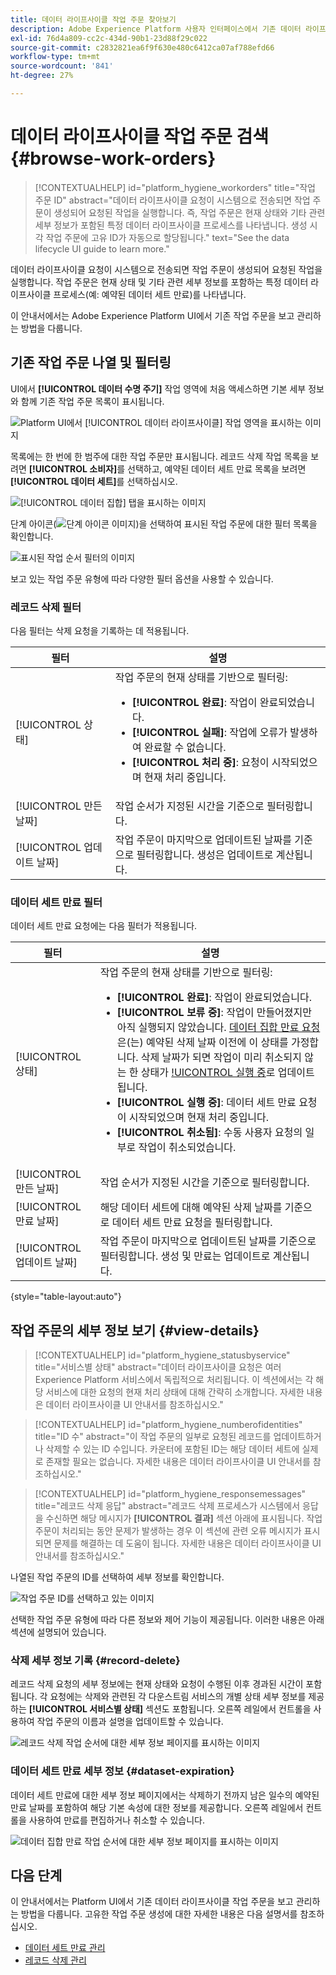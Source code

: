 ```yaml
---
title: 데이터 라이프사이클 작업 주문 찾아보기
description: Adobe Experience Platform 사용자 인터페이스에서 기존 데이터 라이프사이클 작업 주문을 보고 관리하는 방법을 알아봅니다.
exl-id: 76d4a809-cc2c-434d-90b1-23d88f29c022
source-git-commit: c2832821ea6f9f630e480c6412ca07af788efd66
workflow-type: tm+mt
source-wordcount: '841'
ht-degree: 27%

---
```


# 데이터 라이프사이클 작업 주문 검색 {#browse-work-orders}

>[!CONTEXTUALHELP]
>id="platform_hygiene_workorders"
>title="작업 주문 ID"
>abstract="데이터 라이프사이클 요청이 시스템으로 전송되면 작업 주문이 생성되어 요청된 작업을 실행합니다. 즉, 작업 주문은 현재 상태와 기타 관련 세부 정보가 포함된 특정 데이터 라이프사이클 프로세스를 나타냅니다. 생성 시 각 작업 주문에 고유 ID가 자동으로 할당됩니다."
>text="See the data lifecycle UI guide to learn more."

데이터 라이프사이클 요청이 시스템으로 전송되면 작업 주문이 생성되어 요청된 작업을 실행합니다. 작업 주문은 현재 상태 및 기타 관련 세부 정보를 포함하는 특정 데이터 라이프사이클 프로세스(예: 예약된 데이터 세트 만료)를 나타냅니다.

이 안내서에서는 Adobe Experience Platform UI에서 기존 작업 주문을 보고 관리하는 방법을 다룹니다.

## 기존 작업 주문 나열 및 필터링

UI에서 **[!UICONTROL 데이터 수명 주기]** 작업 영역에 처음 액세스하면 기본 세부 정보와 함께 기존 작업 주문 목록이 표시됩니다.

![Platform UI에서 [!UICONTROL 데이터 라이프사이클] 작업 영역을 표시하는 이미지](../images/ui/browse/work-order-list.png)

목록에는 한 번에 한 범주에 대한 작업 주문만 표시됩니다. 레코드 삭제 작업 목록을 보려면 **[!UICONTROL 소비자]**&#x200B;를 선택하고, 예약된 데이터 세트 만료 목록을 보려면 **[!UICONTROL 데이터 세트]**&#x200B;를 선택하십시오.

![[!UICONTROL 데이터 집합] 탭을 표시하는 이미지](../images/ui/browse/dataset-tab.png)

단계 아이콘(![단계 아이콘 이미지](/help/images/icons/filter.png))을 선택하여 표시된 작업 주문에 대한 필터 목록을 확인합니다.

![표시된 작업 순서 필터의 이미지](../images/ui/browse/filters.png)

보고 있는 작업 주문 유형에 따라 다양한 필터 옵션을 사용할 수 있습니다.

### 레코드 삭제 필터

다음 필터는 삭제 요청을 기록하는 데 적용됩니다.

| 필터 | 설명 |
| --- | --- |
| [!UICONTROL 상태] | 작업 주문의 현재 상태를 기반으로 필터링:<ul><li>**[!UICONTROL 완료]**: 작업이 완료되었습니다.</li><li>**[!UICONTROL 실패]**: 작업에 오류가 발생하여 완료할 수 없습니다.</li><li>**[!UICONTROL 처리 중]**: 요청이 시작되었으며 현재 처리 중입니다.</li></ul> |
| [!UICONTROL 만든 날짜] | 작업 순서가 지정된 시간을 기준으로 필터링합니다. |
| [!UICONTROL 업데이트 날짜] | 작업 주문이 마지막으로 업데이트된 날짜를 기준으로 필터링합니다. 생성은 업데이트로 계산됩니다. |

### 데이터 세트 만료 필터

데이터 세트 만료 요청에는 다음 필터가 적용됩니다.

| 필터 | 설명 |
| --- | --- |
| [!UICONTROL 상태] | 작업 주문의 현재 상태를 기반으로 필터링:<ul><li>**[!UICONTROL 완료]**: 작업이 완료되었습니다.</li><li>**[!UICONTROL 보류 중]**: 작업이 만들어졌지만 아직 실행되지 않았습니다. [데이터 집합 만료 요청](./dataset-expiration.md)은(는) 예약된 삭제 날짜 이전에 이 상태를 가정합니다. 삭제 날짜가 되면 작업이 미리 취소되지 않는 한 상태가 [!UICONTROL 실행 중](으)로 업데이트됩니다.</li><li>**[!UICONTROL 실행 중]**: 데이터 세트 만료 요청이 시작되었으며 현재 처리 중입니다.</li><li>**[!UICONTROL 취소됨]**: 수동 사용자 요청의 일부로 작업이 취소되었습니다.</li></ul> |
| [!UICONTROL 만든 날짜] | 작업 순서가 지정된 시간을 기준으로 필터링합니다. |
| [!UICONTROL 만료 날짜] | 해당 데이터 세트에 대해 예약된 삭제 날짜를 기준으로 데이터 세트 만료 요청을 필터링합니다. |
| [!UICONTROL 업데이트 날짜] | 작업 주문이 마지막으로 업데이트된 날짜를 기준으로 필터링합니다. 생성 및 만료는 업데이트로 계산됩니다. |

{style="table-layout:auto"}

## 작업 주문의 세부 정보 보기 {#view-details}

>[!CONTEXTUALHELP]
>id="platform_hygiene_statusbyservice"
>title="서비스별 상태"
>abstract="데이터 라이프사이클 요청은 여러 Experience Platform 서비스에서 독립적으로 처리됩니다. 이 섹션에서는 각 해당 서비스에 대한 요청의 현재 처리 상태에 대해 간략히 소개합니다. 자세한 내용은 데이터 라이프사이클 UI 안내서를 참조하십시오."

>[!CONTEXTUALHELP]
>id="platform_hygiene_numberofidentities"
>title="ID 수"
>abstract="이 작업 주문의 일부로 요청된 레코드를 업데이트하거나 삭제할 수 있는 ID 수입니다. 카운터에 포함된 ID는 해당 데이터 세트에 실제로 존재할 필요는 없습니다. 자세한 내용은 데이터 라이프사이클 UI 안내서를 참조하십시오."

>[!CONTEXTUALHELP]
>id="platform_hygiene_responsemessages"
>title="레코드 삭제 응답"
>abstract="레코드 삭제 프로세스가 시스템에서 응답을 수신하면 해당 메시지가 **[!UICONTROL 결과]** 섹션 아래에 표시됩니다. 작업 주문이 처리되는 동안 문제가 발생하는 경우 이 섹션에 관련 오류 메시지가 표시되면 문제를 해결하는 데 도움이 됩니다. 자세한 내용은 데이터 라이프사이클 UI 안내서를 참조하십시오."

나열된 작업 주문의 ID를 선택하여 세부 정보를 확인합니다.

![작업 주문 ID를 선택하고 있는 이미지](../images/ui/browse/select-work-order.png)

선택한 작업 주문 유형에 따라 다른 정보와 제어 기능이 제공됩니다. 이러한 내용은 아래 섹션에 설명되어 있습니다.

### 삭제 세부 정보 기록 {#record-delete}

레코드 삭제 요청의 세부 정보에는 현재 상태와 요청이 수행된 이후 경과된 시간이 포함됩니다. 각 요청에는 삭제와 관련된 각 다운스트림 서비스의 개별 상태 세부 정보를 제공하는 **[!UICONTROL 서비스별 상태]** 섹션도 포함됩니다. 오른쪽 레일에서 컨트롤을 사용하여 작업 주문의 이름과 설명을 업데이트할 수 있습니다.

![레코드 삭제 작업 순서에 대한 세부 정보 페이지를 표시하는 이미지](../images/ui/browse/record-delete-details.png)

### 데이터 세트 만료 세부 정보 {#dataset-expiration}

데이터 세트 만료에 대한 세부 정보 페이지에서는 삭제하기 전까지 남은 일수의 예약된 만료 날짜를 포함하여 해당 기본 속성에 대한 정보를 제공합니다. 오른쪽 레일에서 컨트롤을 사용하여 만료를 편집하거나 취소할 수 있습니다.

![데이터 집합 만료 작업 순서에 대한 세부 정보 페이지를 표시하는 이미지](../images/ui/browse/ttl-details.png)

## 다음 단계

이 안내서에서는 Platform UI에서 기존 데이터 라이프사이클 작업 주문을 보고 관리하는 방법을 다룹니다. 고유한 작업 주문 생성에 대한 자세한 내용은 다음 설명서를 참조하십시오.

* [데이터 세트 만료 관리](./dataset-expiration.md)
* [레코드 삭제 관리](./record-delete.md)
